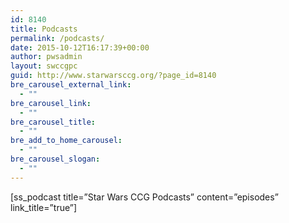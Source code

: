 ```yaml
---
id: 8140
title: Podcasts
permalink: /podcasts/
date: 2015-10-12T16:17:39+00:00
author: pwsadmin
layout: swccgpc
guid: http://www.starwarsccg.org/?page_id=8140
bre_carousel_external_link:
  - ""
bre_carousel_link:
  - ""
bre_carousel_title:
  - ""
bre_add_to_home_carousel:
  - ""
bre_carousel_slogan:
  - ""
---
```

[ss\_podcast title=&#8221;Star Wars CCG Podcasts&#8221; content=&#8221;episodes&#8221; link\_title=&#8221;true&#8221;]